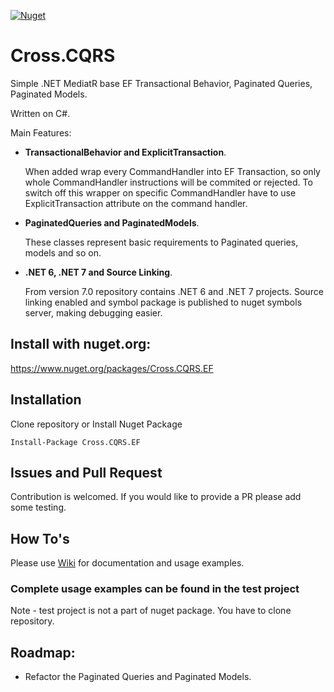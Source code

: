 [![Nuget](https://img.shields.io/nuget/v/Cross.CQRS.EF.svg)](https://nuget.org/packages/Cross.CQRS.EF/)

# Cross.CQRS

Simple .NET MediatR base EF Transactional Behavior, Paginated Queries, Paginated Models.

Written on C#.

Main Features:
* **TransactionalBehavior and ExplicitTransaction**.

  When added wrap every CommandHandler into EF Transaction, so only whole CommandHandler instructions will be commited or rejected. To switch off this wrapper on specific CommandHandler have to use ExplicitTransaction attribute on the command handler.

* **PaginatedQueries and PaginatedModels**.

  These classes represent basic requirements to Paginated queries, models and so on.

* **.NET 6, .NET 7 and Source Linking**.

  From version 7.0 repository contains .NET 6 and .NET 7 projects.
  Source linking enabled and symbol package is published to nuget symbols server, making debugging easier.

## Install with nuget.org:

https://www.nuget.org/packages/Cross.CQRS.EF

## Installation

Clone repository or Install Nuget Package
```
Install-Package Cross.CQRS.EF
```

## Issues and Pull Request

Contribution is welcomed. If you would like to provide a PR please add some testing.

## How To's

Please use [Wiki](https://github.com/denis-peshkov/Cross.CQRS.EF/wiki) for documentation and usage examples.

### Complete usage examples can be found in the test project ###
Note - test project is not a part of nuget package. You have to clone repository.

## Roadmap:
- Refactor the Paginated Queries and Paginated Models.

